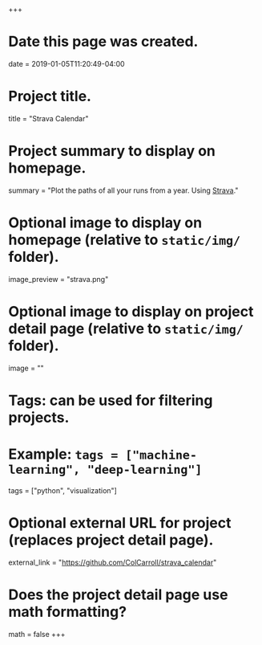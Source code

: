 +++
# Date this page was created.
date = 2019-01-05T11:20:49-04:00

# Project title.
title = "Strava Calendar"

# Project summary to display on homepage.
summary = "Plot the paths of all your runs from a year. Using [Strava](https://www.strava.com)."

# Optional image to display on homepage (relative to `static/img/` folder).
image_preview = "strava.png"

# Optional image to display on project detail page (relative to `static/img/` folder).
image = ""

# Tags: can be used for filtering projects.
# Example: `tags = ["machine-learning", "deep-learning"]`
tags = ["python", "visualization"]

# Optional external URL for project (replaces project detail page).
external_link = "https://github.com/ColCarroll/strava_calendar"

# Does the project detail page use math formatting?
math = false
+++
